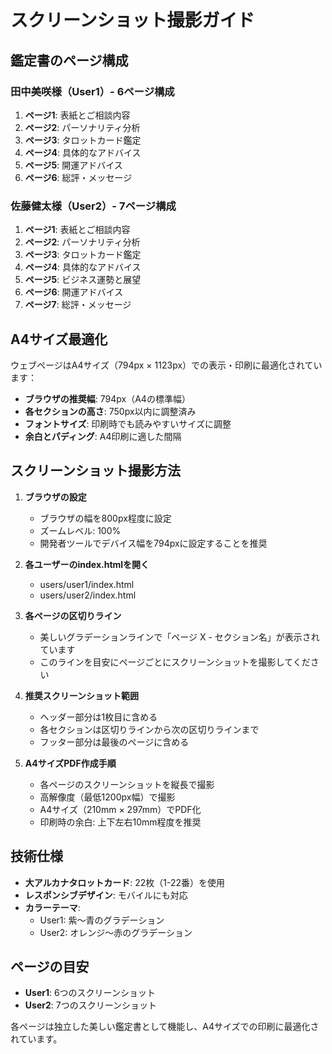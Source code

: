 # スクリーンショット撮影ガイド

## 鑑定書のページ構成

### 田中美咲様（User1）- 6ページ構成
1. **ページ1**: 表紙とご相談内容
2. **ページ2**: パーソナリティ分析
3. **ページ3**: タロットカード鑑定
4. **ページ4**: 具体的なアドバイス
5. **ページ5**: 開運アドバイス
6. **ページ6**: 総評・メッセージ

### 佐藤健太様（User2）- 7ページ構成
1. **ページ1**: 表紙とご相談内容
2. **ページ2**: パーソナリティ分析
3. **ページ3**: タロットカード鑑定
4. **ページ4**: 具体的なアドバイス
5. **ページ5**: ビジネス運勢と展望
6. **ページ6**: 開運アドバイス
7. **ページ7**: 総評・メッセージ

## A4サイズ最適化

ウェブページはA4サイズ（794px × 1123px）での表示・印刷に最適化されています：

- **ブラウザの推奨幅**: 794px（A4の標準幅）
- **各セクションの高さ**: 750px以内に調整済み
- **フォントサイズ**: 印刷時でも読みやすいサイズに調整
- **余白とパディング**: A4印刷に適した間隔

## スクリーンショット撮影方法

1. **ブラウザの設定**
   - ブラウザの幅を800px程度に設定
   - ズームレベル: 100%
   - 開発者ツールでデバイス幅を794pxに設定することを推奨

2. **各ユーザーのindex.htmlを開く**
   - users/user1/index.html
   - users/user2/index.html

3. **各ページの区切りライン**
   - 美しいグラデーションラインで「ページ X - セクション名」が表示されています
   - このラインを目安にページごとにスクリーンショットを撮影してください

4. **推奨スクリーンショット範囲**
   - ヘッダー部分は1枚目に含める
   - 各セクションは区切りラインから次の区切りラインまで
   - フッター部分は最後のページに含める

5. **A4サイズPDF作成手順**
   - 各ページのスクリーンショットを縦長で撮影
   - 高解像度（最低1200px幅）で撮影
   - A4サイズ（210mm × 297mm）でPDF化
   - 印刷時の余白: 上下左右10mm程度を推奨

## 技術仕様

- **大アルカナタロットカード**: 22枚（1-22番）を使用
- **レスポンシブデザイン**: モバイルにも対応
- **カラーテーマ**: 
  - User1: 紫～青のグラデーション
  - User2: オレンジ～赤のグラデーション

## ページの目安
- **User1**: 6つのスクリーンショット
- **User2**: 7つのスクリーンショット

各ページは独立した美しい鑑定書として機能し、A4サイズでの印刷に最適化されています。